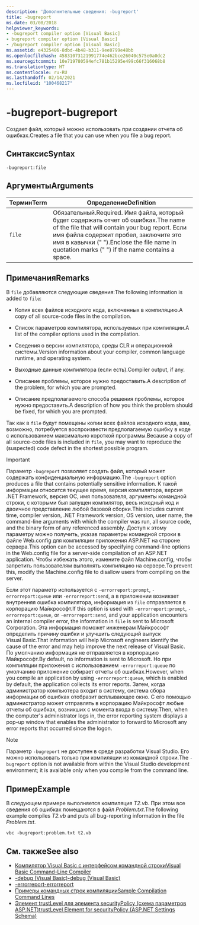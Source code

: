 ```yaml
---
description: 'Дополнительные сведения: -bugreport'
title: -bugreport
ms.date: 03/08/2018
helpviewer_keywords:
- -bugreport compiler option [Visual Basic]
- bugreport compiler option [Visual Basic]
- /bugreport compiler option [Visual Basic]
ms.assetid: e4325406-8dbd-4b48-b311-9ee0799e48bb
ms.openlocfilehash: 45831073121991774e462bce26040c575e0a0dc2
ms.sourcegitcommit: 10e719780594efc781b15295e499c66f316068b8
ms.translationtype: HT
ms.contentlocale: ru-RU
ms.lasthandoff: 02/14/2021
ms.locfileid: "100468217"
---
```

# <a name="-bugreport"></a><span data-ttu-id="3e111-103">-bugreport</span><span class="sxs-lookup"><span data-stu-id="3e111-103">-bugreport</span></span>

<span data-ttu-id="3e111-104">Создает файл, который можно использовать при создании отчета об ошибках.</span><span class="sxs-lookup"><span data-stu-id="3e111-104">Creates a file that you can use when you file a bug report.</span></span>

## <a name="syntax"></a><span data-ttu-id="3e111-105">Синтаксис</span><span class="sxs-lookup"><span data-stu-id="3e111-105">Syntax</span></span>

```console
-bugreport:file
```

## <a name="arguments"></a><span data-ttu-id="3e111-106">Аргументы</span><span class="sxs-lookup"><span data-stu-id="3e111-106">Arguments</span></span>

|<span data-ttu-id="3e111-107">Термин</span><span class="sxs-lookup"><span data-stu-id="3e111-107">Term</span></span>|<span data-ttu-id="3e111-108">Определение</span><span class="sxs-lookup"><span data-stu-id="3e111-108">Definition</span></span>|
|---|---|
|`file`|<span data-ttu-id="3e111-109">Обязательный.</span><span class="sxs-lookup"><span data-stu-id="3e111-109">Required.</span></span> <span data-ttu-id="3e111-110">Имя файла, который будет содержать отчет об ошибках.</span><span class="sxs-lookup"><span data-stu-id="3e111-110">The name of the file that will contain your bug report.</span></span> <span data-ttu-id="3e111-111">Если имя файла содержит пробел, заключите это имя в кавычки (" ").</span><span class="sxs-lookup"><span data-stu-id="3e111-111">Enclose the file name in quotation marks (" ") if the name contains a space.</span></span>|

## <a name="remarks"></a><span data-ttu-id="3e111-112">Примечания</span><span class="sxs-lookup"><span data-stu-id="3e111-112">Remarks</span></span>

<span data-ttu-id="3e111-113">В `file` добавляются следующие сведения:</span><span class="sxs-lookup"><span data-stu-id="3e111-113">The following information is added to `file`:</span></span>

- <span data-ttu-id="3e111-114">Копия всех файлов исходного кода, включенных в компиляцию.</span><span class="sxs-lookup"><span data-stu-id="3e111-114">A copy of all source-code files in the compilation.</span></span>

- <span data-ttu-id="3e111-115">Список параметров компилятора, используемых при компиляции.</span><span class="sxs-lookup"><span data-stu-id="3e111-115">A list of the compiler options used in the compilation.</span></span>

- <span data-ttu-id="3e111-116">Сведения о версии компилятора, среды CLR и операционной системы.</span><span class="sxs-lookup"><span data-stu-id="3e111-116">Version information about your compiler, common language runtime, and operating system.</span></span>

- <span data-ttu-id="3e111-117">Выходные данные компилятора (если есть).</span><span class="sxs-lookup"><span data-stu-id="3e111-117">Compiler output, if any.</span></span>

- <span data-ttu-id="3e111-118">Описание проблемы, которое нужно предоставить.</span><span class="sxs-lookup"><span data-stu-id="3e111-118">A description of the problem, for which you are prompted.</span></span>

- <span data-ttu-id="3e111-119">Описание предполагаемого способа решения проблемы, которое нужно предоставить.</span><span class="sxs-lookup"><span data-stu-id="3e111-119">A description of how you think the problem should be fixed, for which you are prompted.</span></span>

<span data-ttu-id="3e111-120">Так как в `file` будут помещены копии всех файлов исходного кода, вам, возможно, потребуется воспроизвести предполагаемую ошибку в коде с использованием максимально короткой программы.</span><span class="sxs-lookup"><span data-stu-id="3e111-120">Because a copy of all source-code files is included in `file`, you may want to reproduce the (suspected) code defect in the shortest possible program.</span></span>

> [!IMPORTANT]
> <span data-ttu-id="3e111-121">Параметр `-bugreport` позволяет создать файл, который может содержать конфиденциальную информацию.</span><span class="sxs-lookup"><span data-stu-id="3e111-121">The `-bugreport` option produces a file that contains potentially sensitive information.</span></span> <span data-ttu-id="3e111-122">К такой информации относится текущее время, версия компилятора, версия .NET Framework, версия ОС, имя пользователя, аргументы командной строки, с которыми был запущен компилятор, весь исходный код и двоичное представление любой базовой сборки.</span><span class="sxs-lookup"><span data-stu-id="3e111-122">This includes current time, compiler version, .NET Framework version, OS version, user name, the command-line arguments with which the compiler was run, all source code, and the binary form of any referenced assembly.</span></span> <span data-ttu-id="3e111-123">Доступ к этому параметру можно получить, указав параметры командной строки в файле Web.config для компиляции приложения ASP.NET на стороне сервера.</span><span class="sxs-lookup"><span data-stu-id="3e111-123">This option can be accessed by specifying command-line options in the Web.config file for a server-side compilation of an ASP.NET application.</span></span> <span data-ttu-id="3e111-124">Чтобы избежать этого, измените файл Machine.config, чтобы запретить пользователям выполнять компиляцию на сервере.</span><span class="sxs-lookup"><span data-stu-id="3e111-124">To prevent this, modify the Machine.config file to disallow users from compiling on the server.</span></span>

<span data-ttu-id="3e111-125">Если этот параметр используется с `-errorreport:prompt`, `-errorreport:queue` или `-errorreport:send`, а в приложении возникает внутренняя ошибка компилятора, информация из `file` отправляется в корпорацию Майкрософт.</span><span class="sxs-lookup"><span data-stu-id="3e111-125">If this option is used with `-errorreport:prompt`, `-errorreport:queue`, or `-errorreport:send`, and your application encounters an internal compiler error, the information in `file` is sent to Microsoft Corporation.</span></span> <span data-ttu-id="3e111-126">Эта информация поможет инженерам Майкрософт определить причину ошибки и улучшить следующий выпуск Visual Basic.</span><span class="sxs-lookup"><span data-stu-id="3e111-126">That information will help Microsoft engineers identify the cause of the error and may help improve the next release of Visual Basic.</span></span> <span data-ttu-id="3e111-127">По умолчанию информация не отправляется в корпорацию Майкрософт.</span><span class="sxs-lookup"><span data-stu-id="3e111-127">By default, no information is sent to Microsoft.</span></span> <span data-ttu-id="3e111-128">Но при компиляции приложения с использованием `-errorreport:queue` по умолчанию приложение собирает отчеты об ошибках.</span><span class="sxs-lookup"><span data-stu-id="3e111-128">However, when you compile an application by using `-errorreport:queue`, which is enabled by default, the application collects its error reports.</span></span> <span data-ttu-id="3e111-129">Затем, когда администратор компьютера входит в систему, система сбора информации об ошибках отобразит всплывающее окно. С его помощью администратор может отправлять в корпорацию Майкрософт любые отчеты об ошибках, возникших с момента входа в систему.</span><span class="sxs-lookup"><span data-stu-id="3e111-129">Then, when the computer's administrator logs in, the error reporting system displays a pop-up window that enables the administrator to forward to Microsoft any error reports that occurred since the logon.</span></span>

> [!NOTE]
> <span data-ttu-id="3e111-130">Параметр `-bugreport` не доступен в среде разработки Visual Studio. Его можно использовать только при компиляции из командной строки.</span><span class="sxs-lookup"><span data-stu-id="3e111-130">The `-bugreport` option is not available from within the Visual Studio development environment; it is available only when you compile from the command line.</span></span>

## <a name="example"></a><span data-ttu-id="3e111-131">Пример</span><span class="sxs-lookup"><span data-stu-id="3e111-131">Example</span></span>

<span data-ttu-id="3e111-132">В следующем примере выполняется компиляция *T2.vb*. При этом все сведения об ошибках помещаются в файл *Problem.txt*.</span><span class="sxs-lookup"><span data-stu-id="3e111-132">The following example compiles *T2.vb* and puts all bug-reporting information in the file *Problem.txt*.</span></span>

```console
vbc -bugreport:problem.txt t2.vb
```

## <a name="see-also"></a><span data-ttu-id="3e111-133">См. также</span><span class="sxs-lookup"><span data-stu-id="3e111-133">See also</span></span>

- [<span data-ttu-id="3e111-134">Компилятор Visual Basic с интерфейсом командной строки</span><span class="sxs-lookup"><span data-stu-id="3e111-134">Visual Basic Command-Line Compiler</span></span>](index.md)
- [<span data-ttu-id="3e111-135">-debug (Visual Basic)</span><span class="sxs-lookup"><span data-stu-id="3e111-135">-debug (Visual Basic)</span></span>](debug.md)
- [<span data-ttu-id="3e111-136">-errorreport</span><span class="sxs-lookup"><span data-stu-id="3e111-136">-errorreport</span></span>](errorreport.md)
- [<span data-ttu-id="3e111-137">Примеры командных строк компиляции</span><span class="sxs-lookup"><span data-stu-id="3e111-137">Sample Compilation Command Lines</span></span>](sample-compilation-command-lines.md)
- <span data-ttu-id="3e111-138">[Элемент trustLevel для элемента securityPolicy (схема параметров ASP.NET)](/previous-versions/dotnet/netframework-4.0/as399f0x(v=vs.100))</span><span class="sxs-lookup"><span data-stu-id="3e111-138">[trustLevel Element for securityPolicy (ASP.NET Settings Schema)](/previous-versions/dotnet/netframework-4.0/as399f0x(v=vs.100))</span></span>
